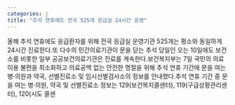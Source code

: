 ```yaml
---
categories: j
title: "추석 연휴에도 전국 525개 응급실 24시간 운영"
---
```

올해 추석 연휴에도 응급환자를 위해 전국 응급실 운영기관 525개는 평소와 동일하게 24시간 진료한다.또 다수의 민간의료기관이 문을 닫는 추석 당일인 오는 10일에도 보건소를 비롯한 일부 공공보건의료기관은 진료를 계속한다.보건복지부는 7일 국민의 의료이용 불편을 최소화하고 의료공백 없는 안전한 명절을 위해 추석 연휴 기간에 문을 여는 병·의원과 약국, 선별진료소 및 임시선별검사소의 정보를 안내했다.추석 연휴 기간 중 문을 여는 병·의원, 약국 및 선별진료소 정보는 129(보건복지콜센터), 119(구급상황관리센터), 120(시도 콜센